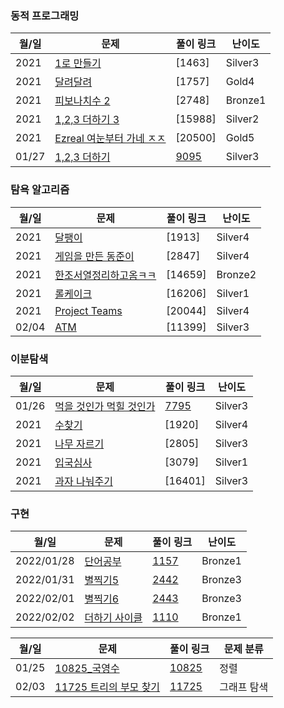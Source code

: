 ### 동적 프로그래밍

| 월/일 | 문제                           | 풀이 링크 | 난이도 |
| ----------- | ---------------------- | ---------------------- | ------------------------------------|
|2021|[1로 만들기](https://www.acmicpc.net/problem/1463)|[1463]|Silver3|
|2021|[달려달려](https://www.acmicpc.net/problem/1757)|[1757]|Gold4|
|2021|[피보나치수 2](https://www.acmicpc.net/problem/2748)|[2748]|Bronze1|
|2021|[1,2,3 더하기 3](https://www.acmicpc.net/problem/15988)|[15988]|Silver2|
|2021|[Ezreal 여눈부터 가네 ㅈㅈ](https://www.acmicpc.net/problem/20500)|[20500]|Gold5|
|01/27| [1,2,3 더하기](https://www.acmicpc.net/problem/9095)| [9095](https://github.com/douzone1/Baekjoon/tree/main/Q_9095)|Silver3|

### 탐욕 알고리즘

| 월/일 | 문제                           | 풀이 링크 | 난이도 |
| ----------- | ---------------------- | ---------------------- | ------------------------------------|
|2021|[달팽이](https://www.acmicpc.net/problem/1913)|[1913]|Silver4|
|2021|[게임을 만든 동준이](https://www.acmicpc.net/problem/2847)|[2847]|Silver4|
|2021|[한조서열정리하고옴ㅋㅋ](https://www.acmicpc.net/problem/14659)|[14659]|Bronze2|
|2021|[롤케이크](https://www.acmicpc.net/problem/16206)|[16206]|Silver1|
|2021|[Project Teams](https://www.acmicpc.net/problem/20044)|[20044]|Silver4|
|02/04      | [ATM](https://www.acmicpc.net/problem/11399)    | [11399]|Silver3|


### 이분탐색

| 월/일 | 문제                           | 풀이 링크 | 난이도 |
| ----------- | ---------------------- | ---------------------- | ------------------------------------|
|01/26| [먹을 것인가 먹힐 것인가](https://www.acmicpc.net/problem/7795)| [7795](https://github.com/douzone1/Baekjoon/tree/main/Q_7795)|Silver3 |
|2021|[수찾기](https://www.acmicpc.net/problem/1920)|[1920]|Silver4|
|2021|[나무 자르기](https://www.acmicpc.net/problem/2805)|[2805]|Silver3|
|2021|[입국심사](https://www.acmicpc.net/problem/3079)|[3079]|Silver1|
|2021|[과자 나눠주기](https://www.acmicpc.net/problem/16401)|[16401]|Silver3|

### 구현

| 월/일 | 문제                           | 풀이 링크 | 난이도 |
| ----------- | ---------------------- | ---------------------- | ------------------------------------|
| 2022/01/28      | [단어공부](https://www.acmicpc.net/problem/1157)       | [1157](https://github.com/douzone1/Baekjoon/tree/main/Q_1157)| Bronze1 |
| 2022/01/31      | [별찍기5](https://www.acmicpc.net/problem/2442)       | [2442](https://github.com/douzone1/Baekjoon/tree/main/Q_2442)| Bronze3 |
| 2022/02/01      | [별찍기6](https://www.acmicpc.net/problem/2443)       | [2443](https://github.com/douzone1/Baekjoon/tree/main/Q_2443)| Bronze3 |
| 2022/02/02      | [더하기 사이클](https://www.acmicpc.net/problem/1110)    | [1110](https://github.com/douzone1/Baekjoon/tree/main/Q_1110)| Bronze1 |


| 월/일 | 문제                           | 풀이 링크 | 문제 분류 |
| ----------- | ---------------------- | ---------------------- | ------------------------------------|
| 01/25      | [10825_국영수](https://www.acmicpc.net/problem/10825)       | [10825](https://github.com/douzone1/Baekjoon/tree/main/Q_10825)| 정렬 |
| 02/03      | [11725 트리의 부모 찾기](https://www.acmicpc.net/problem/11725)    | [11725](https://github.com/douzone1/Baekjoon/tree/main/Q_11725)| 그래프 탐색 |



